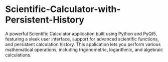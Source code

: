 # Scientific-Calculator-with-Persistent-History
A powerful Scientific Calculator application built using Python and PyQt5, featuring a sleek user interface, support for advanced scientific functions, and persistent calculation history. This application lets you perform various mathematical operations, including trigonometric, logarithmic, and algebraic calculations.
